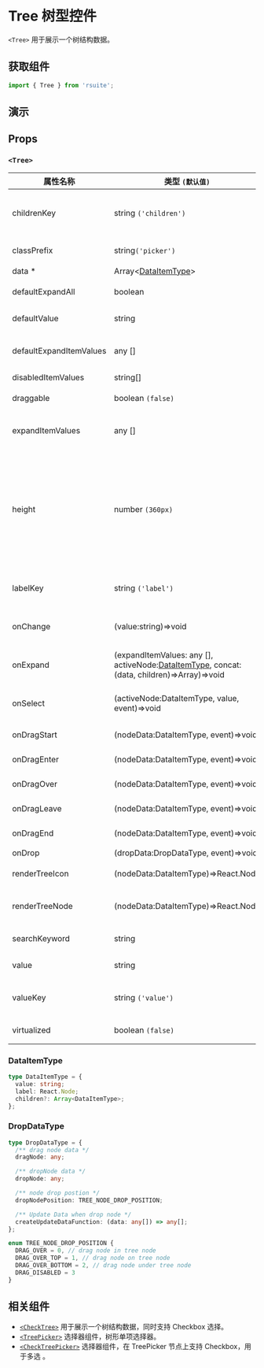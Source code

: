 # Tree 树型控件

`<Tree>` 用于展示一个树结构数据。

## 获取组件

```js
import { Tree } from 'rsuite';
```

## 演示

<!--{demo}-->

## Props

### `<Tree>`

| 属性名称                | 类型 `(默认值)`                                                                                     | 描述                                                                            |
| ----------------------- | --------------------------------------------------------------------------------------------------- | ------------------------------------------------------------------------------- |
| childrenKey             | string `('children')`                                                                               | tree 数据结构 children 属性名称                                                 |
| classPrefix             | string`('picker')`                                                                                  | 组件 CSS 类的前缀                                                               |
| data \*                 | Array&lt;[DataItemType](#DataItemType)&gt;                                                          | tree 数据                                                                       |
| defaultExpandAll        | boolean                                                                                             | 默认展开所有节点                                                                |
| defaultValue            | string                                                                                              | 默认选中的值                                                                    |
| defaultExpandItemValues | any []                                                                                              | 设置默认展开节点的值                                                            |
| disabledItemValues      | string[]                                                                                            | 禁用选项                                                                        |
| draggable               | boolean `(false)`                                                                                   | 是否可以拖拽                                                                    |
| expandItemValues        | any []                                                                                              | 设置展开节点的值（受控）                                                        |
| height                  | number `(360px)`                                                                                    | menu 的高度。当设置了 virtualized 为 true 时， 可以通过 height 控制 menu 的高度 |
| labelKey                | string `('label')`                                                                                  | tree 数据结构 label 属性名称                                                    |
| onChange                | (value:string)=>void                                                                                | 数据改变的回调函数                                                              |
| onExpand                | (expandItemValues: any [], activeNode:[DataItemType](#types), concat:(data, children)=>Array)=>void | 树节点展示时的回调                                                              |
| onSelect                | (activeNode:DataItemType, value, event)=>void                                                       | 选择树节点后的回调函数                                                          |
| onDragStart             | (nodeData:DataItemType, event)=>void                                                                | drag start 回调                                                                 |
| onDragEnter             | (nodeData:DataItemType, event)=>void                                                                | drag enter 回调                                                                 |
| onDragOver              | (nodeData:DataItemType, event)=>void                                                                | drag over 回调                                                                  |
| onDragLeave             | (nodeData:DataItemType, event)=>void                                                                | drag leave 回调                                                                 |
| onDragEnd               | (nodeData:DataItemType, event)=>void                                                                | drag end 回调                                                                   |
| onDrop                  | (dropData:DropDataType, event)=>void                                                                | drop 回调                                                                       |
| renderTreeIcon          | (nodeData:DataItemType)=>React.Node                                                                 | 自定义渲染 图标                                                                 |
| renderTreeNode          | (nodeData:DataItemType)=>React.Node                                                                 | 自定义渲染 tree 节点                                                            |
| searchKeyword           | string                                                                                              | (受控)搜索关键词                                                                |
| value                   | string                                                                                              | 当前选中的值                                                                    |
| valueKey                | string `('value')`                                                                                  | tree 数据结构 value 属性名称                                                    |
| virtualized             | boolean `(false)`                                                                                   | 是否开启虚拟列表                                                                |

### DataItemType

```ts
type DataItemType = {
  value: string;
  label: React.Node;
  children?: Array<DataItemType>;
};
```

### DropDataType

```ts
type DropDataType = {
  /** drag node data */
  dragNode: any;

  /** dropNode data */
  dropNode: any;

  /** node drop postion */
  dropNodePosition: TREE_NODE_DROP_POSITION;

  /** Update Data when drop node */
  createUpdateDataFunction: (data: any[]) => any[];
};

enum TREE_NODE_DROP_POSITION {
  DRAG_OVER = 0, // drag node in tree node
  DRAG_OVER_TOP = 1, // drag node on tree node
  DRAG_OVER_BOTTOM = 2, // drag node under tree node
  DRAG_DISABLED = 3
}
```

## 相关组件

- [`<CheckTree>`](./check-tree) 用于展示一个树结构数据，同时支持 Checkbox 选择。
- [`<TreePicker>`](./tree-picker) 选择器组件，树形单项选择器。
- [`<CheckTreePicker>`](./check-tree-picker) 选择器组件，在 TreePicker 节点上支持 Checkbox，用于多选 。
